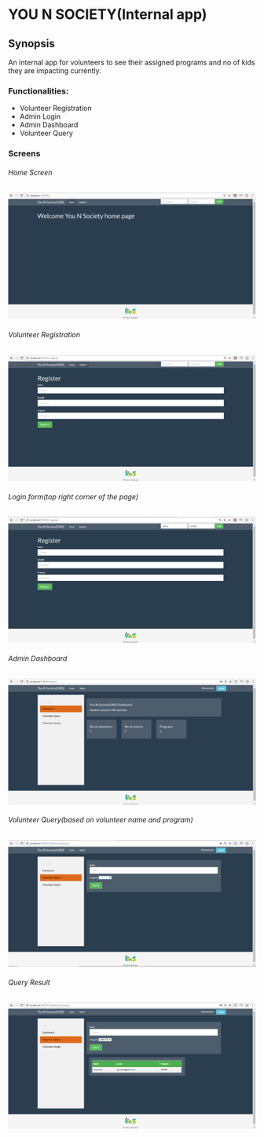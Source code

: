 # YOU N SOCIETY(Internal app)

## Synopsis

An internal app for volunteers to see their assigned programs and no of kids they are impacting currently.

### Functionalities:

* Volunteer Registration
* Admin Login
* Admin Dashboard
* Volunteer Query

### Screens

###### Home Screen

![home](screen%20images/Home.png)


###### Volunteer Registration

![Volunteer Registration](screen%20images/registration%20volunteer.png)

###### Login form(top right corner of the page)

![Login](screen%20images/login.png)

###### Admin Dashboard

![Admin Dashboard](screen%20images/dashboard.png)

###### Volunteer Query(based on volunteer name and program)

![Volunteer Query](screen%20images/VolunteerQuery.png)

###### Query Result

![Volunteer Query](screen%20images/Volunteer%20Query%20Result.png)

